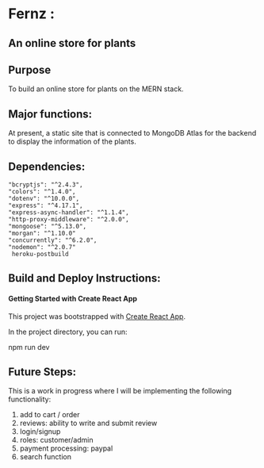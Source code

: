 # Fernz :
## An online store for plants

## Purpose
To build an online store for plants on the MERN stack. 

## Major functions: 
At present, a static site that is connected to MongoDB Atlas for the backend to display the information of the plants.

## Dependencies: 
    "bcryptjs": "^2.4.3",
    "colors": "^1.4.0",
    "dotenv": "^10.0.0",
    "express": "^4.17.1",
    "express-async-handler": "^1.1.4",
    "http-proxy-middleware": "^2.0.0",
    "mongoose": "^5.13.0",
    "morgan": "^1.10.0"
    "concurrently": "^6.2.0",
    "nodemon": "^2.0.7"
     heroku-postbuild


## Build and Deploy Instructions: 
#### Getting Started with Create React App

This project was bootstrapped with [Create React App](https://github.com/facebook/create-react-app).

In the project directory, you can run:

npm run dev


## Future Steps: 
This is a work in progress where I will be implementing the following functionality: 
1. add to cart / order 
2. reviews: ability to write and submit review
3. login/signup
4. roles: customer/admin 
5. payment processing: paypal 
6. search function







